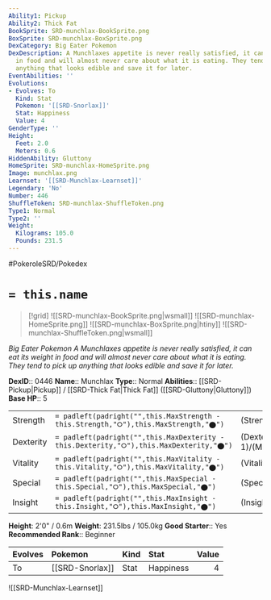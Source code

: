 ```yaml
---
Ability1: Pickup
Ability2: Thick Fat
BookSprite: SRD-munchlax-BookSprite.png
BoxSprite: SRD-munchlax-BoxSprite.png
DexCategory: Big Eater Pokemon
DexDescription: A Munchlaxes appetite is never really satisfied, it can eat its weight
  in food and will almost never care about what it is eating. They tend to pick up
  anything that looks edible and save it for later.
EventAbilities: ''
Evolutions:
- Evolves: To
  Kind: Stat
  Pokemon: '[[SRD-Snorlax]]'
  Stat: Happiness
  Value: 4
GenderType: ''
Height:
  Feet: 2.0
  Meters: 0.6
HiddenAbility: Gluttony
HomeSprite: SRD-munchlax-HomeSprite.png
Image: munchlax.png
Learnset: '[[SRD-Munchlax-Learnset]]'
Legendary: 'No'
Number: 446
ShuffleToken: SRD-munchlax-ShuffleToken.png
Type1: Normal
Type2: ''
Weight:
  Kilograms: 105.0
  Pounds: 231.5
---
```


#PokeroleSRD/Pokedex

# `= this.name`

> [!grid]
> ![[SRD-munchlax-BookSprite.png|wsmall]]
> ![[SRD-munchlax-HomeSprite.png]]
> ![[SRD-munchlax-BoxSprite.png|htiny]]
> ![[SRD-munchlax-ShuffleToken.png|wsmall]]


*Big Eater Pokemon*
*A Munchlaxes appetite is never really satisfied, it can eat its weight in food and will almost never care about what it is eating. They tend to pick up anything that looks edible and save it for later.*

**DexID**:: 0446
**Name**:: Munchlax
**Type**:: Normal
**Abilities**:: [[SRD-Pickup|Pickup]] / [[SRD-Thick Fat|Thick Fat]] ([[SRD-Gluttony|Gluttony]])
**Base HP**:: 5

|           |                                                                                        |                                          |
| --------- | -------------------------------------------------------------------------------------- | ---------------------------------------- |
| Strength  | `= padleft(padright("",this.MaxStrength - this.Strength,"⭘"),this.MaxStrength,"⬤")`    | (Strength::2)/(MaxStrength::5)   |
| Dexterity | `= padleft(padright("",this.MaxDexterity - this.Dexterity,"⭘"),this.MaxDexterity,"⬤")` | (Dexterity:: 1)/(MaxDexterity::2) |
| Vitality  | `= padleft(padright("",this.MaxVitality - this.Vitality,"⭘"),this.MaxVitality,"⬤")`    | (Vitality::1)/(MaxVitality::3)   |
| Special   | `= padleft(padright("",this.MaxSpecial - this.Special,"⭘"),this.MaxSpecial,"⬤")`       | (Special::1)/(MaxSpecial::3)     |
| Insight   | `= padleft(padright("",this.MaxInsight - this.Insight,"⭘"),this.MaxInsight,"⬤")`       | (Insight::2)/(MaxInsight::5)     |

**Height**: 2'0" / 0.6m
**Weight**: 231.5lbs / 105.0kg
**Good Starter**:: Yes
**Recommended Rank**:: Beginner

| Evolves   | Pokemon         | Kind   | Stat      |   Value |
|:----------|:----------------|:-------|:----------|--------:|
| To        | [[SRD-Snorlax]] | Stat   | Happiness |       4 |

![[SRD-Munchlax-Learnset]]